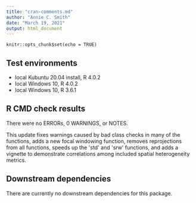 ```yaml
---
title: "cran-comments.md"
author: "Annie C. Smith"
date: "March 19, 2021"
output: html_document
---
```


```{r setup, include=FALSE}
knitr::opts_chunk$set(echo = TRUE)
```
## Test environments
* local Kubuntu 20.04 install, R 4.0.2
* local Windows 10, R 4.0.2
* local Windows 10, R 3.6.1

## R CMD check results
There were no ERRORs, 0 WARNINGS, or NOTES. 

This update fixes warnings caused by bad class checks in many of the functions, adds a new focal windowing function, removes reprojections from all functions, speeds up the 'std' and 'srw' functions, and adds a vignette to demonstrate correlations among included spatial heterogeneity metrics.

## Downstream dependencies
There are currently no downstream dependencies for this package.
